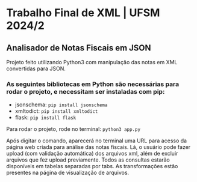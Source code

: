 # Trabalho Final de XML | UFSM 2024/2


## Analisador de Notas Fiscais em JSON

Projeto feito utilizando Python3 com manipulação das notas em XML convertidas para JSON.

### As seguintes bibliotecas em Python são necessárias para rodar o projeto, e necessitam ser instaladas com pip:
- jsonschema:   `pip install jsonschema`
- xmltodict:    `pip install xmltodict`
- flask:      `pip install flask`

Para rodar o projeto, rode no terminal:
`python3 app.py`

Após digitar o comando, aparecerá no terminal uma URL para acesso da página web criada para análise das notas fiscais. Lá, o usuário pode fazer upload (com validação automática) dos arquivos xml, além de excluir arquivos que fez upload previamente. Todos as consultas estarão disponíveis em tabelas separadas por tabs. As transformações estão presentes na página de visualização de arquivos.
